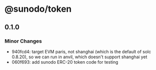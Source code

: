 # @sunodo/token

## 0.1.0

### Minor Changes

-   940fcd4: target EVM paris, not shanghai (which is the default of solc 0.8.20), so we can run in anvil, which doesn't support shanghai yet
-   060f693: add sunodo ERC-20 token code for testing
